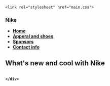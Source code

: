 <!DOCTYPE html>
<html>
<head>
    <title> Apperal & Shoes</title>
     <!-- Latest compiled and minified CSS -->
  <link rel="stylesheet" href="https://maxcdn.bootstrapcdn.com/bootstrap/3.3.6/css/bootstrap.min.css" integrity="sha384-1q8mTJOASx8j1Au+a5WDVnPi2lkFfwwEAa8hDDdjZlpLegxhjVME1fgjWPGmkzs7" crossorigin="anonymous">

  <!-- Optional theme -->
  <link rel="stylesheet" href="https://maxcdn.bootstrapcdn.com/bootstrap/3.3.6/css/bootstrap-theme.min.css" integrity="sha384-fLW2N01lMqjakBkx3l/M9EahuwpSfeNvV63J5ezn3uZzapT0u7EYsXMjQV+0En5r" crossorigin="anonymous">

  <!-- Latest compiled and minified JavaScript -->
  <script src="https://maxcdn.bootstrapcdn.com/bootstrap/3.3.6/js/bootstrap.min.js" integrity="sha384-0mSbJDEHialfmuBBQP6A4Qrprq5OVfW37PRR3j5ELqxss1yVqOtnepnHVP9aJ7xS" crossorigin="anonymous"></script>
    <link rel="stylesheet" href="main.css">
</head>
<body>
    <div class="container">
        <div class="top">
            <h3 class="name"> <strong> Nike </stong> </h3>
            <div>
                <ul class="nav nav-tabs">
                    <li role="presentation"><a href="#">Home</a></li>
                    <li role="presentation" class="active"><a href="#">Apperal and shoes </a></li>
                    <li role="presentation"><a href="#"> Sponsors </a></li>
                    <li role="presentation"><a href="#">Contact info </a></li>
                </ul>
            </div> 
        </div>
        <div class="row">
            <div class="col-md-12">
                <h2 id="text"> What's new and cool with Nike</h2>
            </div>
        </div>
        <div class="row">
            <div class="col-md-4">
                <img src="">
            </div>
            <div class="col-md-4">
                <img src="">
            </div>
            <div class="col-md-4">
                <img src="">
            </div>
        </div>
        
    
    </div>
</body>    
</html>
